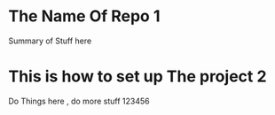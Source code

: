 # The Name Of Repo 1

Summary of Stuff here 

# This is how to set up The project 2

Do Things here , do more stuff 123456

